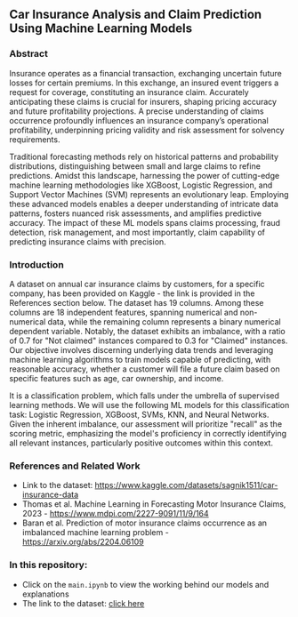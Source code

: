 ## Car Insurance Analysis and Claim Prediction Using Machine Learning Models

### Abstract
Insurance operates as a financial transaction, exchanging uncertain future losses for certain premiums. In this exchange, an insured event triggers a request for coverage, constituting an insurance claim. Accurately anticipating these claims is crucial for insurers, shaping pricing accuracy and future profitability projections. A precise understanding of claims occurrence profoundly influences an insurance company’s operational profitability, underpinning pricing validity and risk assessment for solvency requirements. 

Traditional forecasting methods rely on historical patterns and probability distributions, distinguishing between small and large claims to refine predictions. Amidst this landscape, harnessing the power of cutting-edge machine learning methodologies like XGBoost, Logistic Regression, and Support Vector Machines (SVM) represents an evolutionary leap. Employing these advanced models enables a deeper understanding of intricate data patterns, fosters nuanced risk assessments, and amplifies predictive accuracy. The impact of these ML models spans claims processing, fraud detection, risk management, and most importantly, claim capability of predicting insurance claims with precision.

### Introduction
A dataset on annual car insurance claims by customers, for a specific company, has been provided on Kaggle - the link is provided in the References section below. The dataset has 19 columns. Among these columns are 18 independent features, spanning numerical and non-numerical data, while the remaining column represents a binary numerical dependent variable. Notably, the dataset exhibits an imbalance, with a ratio of 0.7 for "Not claimed" instances compared to 0.3 for "Claimed" instances. Our objective involves discerning underlying data trends and leveraging machine learning algorithms to train models capable of predicting, with reasonable accuracy, whether a customer will file a future claim based on specific features such as age, car ownership, and income. 

It is a classification problem, which falls under the umbrella of supervised learning methods. We will use the following ML models for this classification task: Logistic Regression, XGBoost, SVMs, KNN, and Neural Networks. Given the inherent imbalance, our assessment will prioritize "recall" as the scoring metric, emphasizing the model's proficiency in correctly identifying all relevant instances, particularly positive outcomes within this context.

### References and Related Work
- Link to the dataset: https://www.kaggle.com/datasets/sagnik1511/car-insurance-data
- Thomas et al. Machine Learning in Forecasting Motor Insurance Claims, 2023 - https://www.mdpi.com/2227-9091/11/9/164
- Baran et al. Prediction of motor insurance claims occurrence as an imbalanced machine learning problem - https://arxiv.org/abs/2204.06109

### In this repository:
- Click on the `main.ipynb` to view the working behind our models and explanations
- The link to the dataset: [click here](https://www.kaggle.com/datasets/sagnik1511/car-insurance-data)
